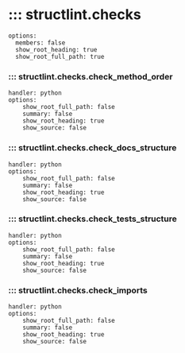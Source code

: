 # ::: structlint.checks
    options:
      members: false
      show_root_heading: true
      show_root_full_path: true

### ::: structlint.checks.check_method_order
    handler: python
    options:
        show_root_full_path: false
        summary: false
        show_root_heading: true
        show_source: false

### ::: structlint.checks.check_docs_structure
    handler: python
    options:
        show_root_full_path: false
        summary: false
        show_root_heading: true
        show_source: false

### ::: structlint.checks.check_tests_structure
    handler: python
    options:
        show_root_full_path: false
        summary: false
        show_root_heading: true
        show_source: false

### ::: structlint.checks.check_imports
    handler: python
    options:
        show_root_full_path: false
        summary: false
        show_root_heading: true
        show_source: false
